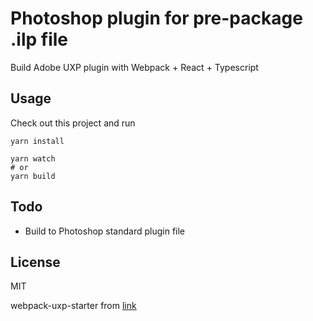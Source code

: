 # Photoshop plugin for pre-package .ilp file

Build Adobe UXP plugin with Webpack + React + Typescript

## Usage

Check out this project and run

```
yarn install

yarn watch
# or
yarn build
```

## Todo

* Build to Photoshop standard plugin file

## License

MIT

webpack-uxp-starter from [link](https://github.com/emptykid/webpack-uxp-starter)